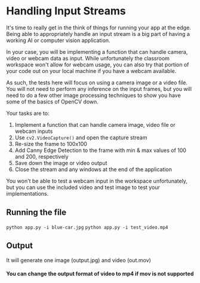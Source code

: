 # Handling Input Streams

It's time to really get in the think of things for running your app at the edge. Being able to
appropriately handle an input stream is a big part of having a working AI or computer vision
application. 

In your case, you will be implementing a function that can handle camera, video or webcam
data as input. While unfortunately the classroom workspace won't allow for webcam usage,
you can also try that portion of your code out on your local machine if you have a webcam
available.

As such, the tests here will focus on using a camera image or a video file. You will not need to
perform any inference on the input frames, but you will need to do a few other image
processing techniques to show you have some of the basics of OpenCV down.

Your tasks are to:

1. Implement a function that can handle camera image, video file or webcam inputs
2. Use `cv2.VideoCapture()` and open the capture stream
3. Re-size the frame to 100x100
4. Add Canny Edge Detection to the frame with min & max values of 100 and 200, respectively
5. Save down the image or video output
6. Close the stream and any windows at the end of the application

You won't be able to test a webcam input in the workspace unfortunately, but you can use
the included video and test image to test your implementations.

## Running the file 
```python app.py -i blue-car.jpg```
```python app.py -i test_video.mp4```

## Output
It will generate one image (output.jpg) and video (out.mov)

#### You can change the output format of video to mp4 if mov is not supported
